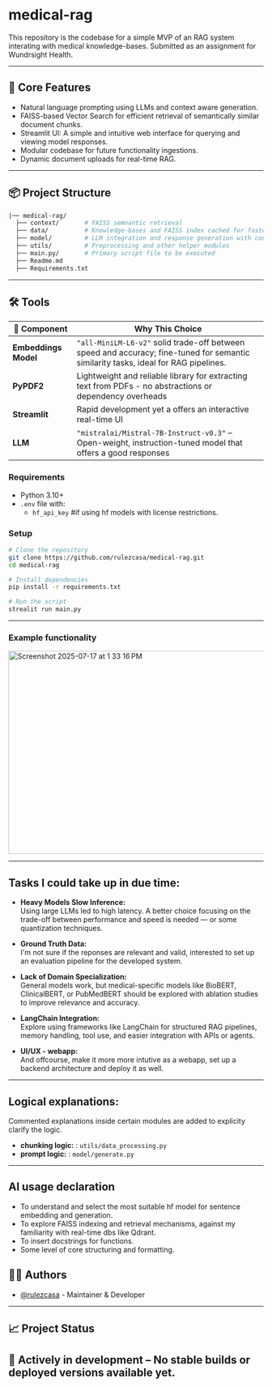 
# medical-rag

This repository is the codebase for a simple MVP of an RAG system interating with medical knowledge-bases. Submitted as an assignment for Wundrsight Health.

---

## 🚀 Core Features

- Natural language prompting using LLMs and context aware generation.
- FAISS-based Vector Search for efficient retrieval of semantically similar document chunks.
- Streamlit UI: A simple and intuitive web interface for querying and viewing model responses.
- Modular codebase for future functionality ingestions.
- Dynamic document uploads for real-time RAG.


---

## 📦 Project Structure

```bash
|── medical-rag/ 
  ├── context/       # FAISS semnantic retrieval 
  ├── data/          # Knowledge-bases and FAISS index cached for faster loading
  ├── model/         # LLM integration and response generation with context
  ├── utils/         # Preprocessing and other helper modules
  ├── main.py/       # Primary script file to be executed
  ├── Readme.md
  ├── Requirements.txt        
```

---

## 🛠️ Tools

| 🔧 Component       |  Why This Choice                                                                                      |
|--------------------|---------------------------------------------------------------------------------------------------------|
| **Embeddings Model** | `"all-MiniLM-L6-v2"` solid trade-off between speed and accuracy; fine-tuned for semantic similarity tasks, ideal for RAG pipelines. |
| **PyPDF2**         | Lightweight and reliable library for extracting text from PDFs - no abstractions or dependency overheads |
| **Streamlit**      | Rapid development yet a offers an interactive real-time UI|
| **LLM**            | `"mistralai/Mistral-7B-Instruct-v0.3"` – Open-weight, instruction-tuned model that offers a good responses |



### Requirements

- Python 3.10+
- `.env` file with:
  - `hf_api_key` #if using hf models with license restrictions.

### Setup

```bash
# Clone the repository
git clone https://github.com/rulezcasa/medical-rag.git
cd medical-rag

# Install dependencies
pip install -r requirements.txt

# Run the script
strealit run main.py

```

---


### Example functionality
<img width="823" height="401" alt="Screenshot 2025-07-17 at 1 33 16 PM" src="https://github.com/user-attachments/assets/36324311-f7d7-48a9-b2b6-24ae6cb031cf" />

---

## Tasks I could take up in due time:

- **Heavy Models Slow Inference:**  
  Using large LLMs led to high latency. A better choice focusing on the trade-off between performance and speed is needed — or some quantization techniques.

- **Ground Truth Data:**  
  I'm not sure if the reponses are relevant and valid, interested to set up an evaluation pipeline for the developed system.

- **Lack of Domain Specialization:**  
  General models work, but medical-specific models like BioBERT, ClinicalBERT, or PubMedBERT should be explored with ablation studies to improve relevance and accuracy.

- **LangChain Integration:**  
  Explore using frameworks like LangChain for structured RAG pipelines, memory handling, tool use, and easier integration with APIs or agents.

- **UI/UX - webapp:**  
  And offcourse, make it more more intutive as a webapp, set up a backend architecture and deploy it as well.


---

## Logical explanations:

Commented explanations inside certain modules are added to explicity clarify the logic.

- **chunking logic:** : ```utils/data_processing.py```
- **prompt logic:** : ```model/generate.py```


---



## AI usage declaration
- To understand and select the most suitable hf model for sentence embedding and generation. 
- To explore FAISS indexing and retrieval mechanisms, against my familiarity with real-time dbs like Qdrant.
- To insert docstrings for functions.
- Some level of core structuring and formatting.




## 🧑‍💻 Authors
- [@rulezcasa](https://gitlab.com/rulezcasa) - Maintainer & Developer

---

## 📈 Project Status

🚧 Actively in development – No stable builds or deployed versions available yet.
---
